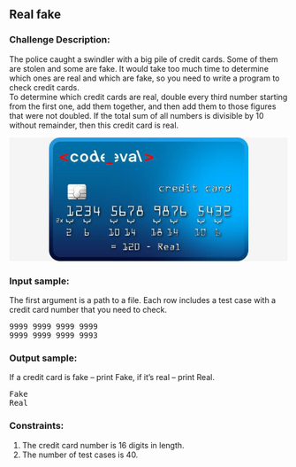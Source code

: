 <h2>Real fake</h2>

<h3>Challenge Description:</h3>

<p>
    The police caught a swindler with a big pile of credit cards. Some of them are stolen and some are fake. It would
    take too much time to determine which ones are real and which are fake, so you need to write a program to check
    credit cards. <br>
    To determine which credit cards are real, double every third number starting from the first one, add them
    together, and then add them to those figures that were not doubled. If the total sum of all numbers is divisible
    by 10 without remainder, then this credit card is real. <br>

</p>

<p>
    <img src="assets/fig-1.png" alt="Figure 1">
</p>

<h3>Input sample:</h3>

<p>
    The first argument is a path to a file. Each row includes a test case with a credit card number that you need to
    check.
</p>

<pre class="description-input-output">9999 9999 9999 9999
9999 9999 9999 9993</pre>

<h3>Output sample:</h3>

<p>
    If a credit card is fake &#x2013; print Fake, if it&#x2019;s real &#x2013; print Real.
</p>

<pre class="description-input-output">Fake
Real</pre>

<h3>Constraints:</h3>
<ol>
<li>The credit card number is 16 digits in length.</li>
<li>The number of test cases is 40.</li>
</ol>
